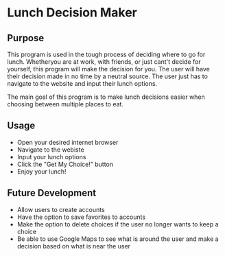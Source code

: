 # Lunch Decision Maker

## Purpose

This program is used in the tough process of deciding where to go for lunch. Whetheryou are at work, with friends, or just cant't decide for yourself, this program will make the decision for you. The user will have their decision made in no time by a neutral source. The user just has to navigate to the website and input their lunch options. 

The main goal of this program is to make lunch decisions easier when choosing between multiple places to eat.

## Usage

- Open your desired internet browser
- Navigate to the webiste
- Input your lunch options
- Click the "Get My Choice!" button
- Enjoy your lunch!

## Future Development
- Allow users to create accounts
- Have the option to save favorites to accounts
- Make the option to delete choices if the user no longer wants to keep a choice
- Be able to use Google Maps to see what is around the user and make a decision based on what is near the user
